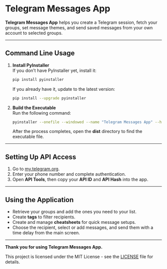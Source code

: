 # Telegram Messages App

**Telegram Messages App** helps you create a Telegram session, fetch your groups, set message themes, and send saved messages from your own account to selected groups.

---

## Command Line Usage

1. **Install PyInstaller**  
   If you don’t have PyInstaller yet, install it:
   ```bash
   pip install pyinstaller
   ```
   If you already have it, update to the latest version:
   ```bash
   pip install --upgrade pyinstaller
   ```

2. **Build the Executable**  
   Run the following command:
   ```bash
   pyinstaller --onefile --windowed --name "Telegram Messages App" --hidden-import Tcl --hidden-import Tk main.py
   ```
   After the process completes, open the **dist** directory to find the executable file.

---

## Setting Up API Access

1. Go to [my.telegram.org](https://my.telegram.org).  
2. Enter your phone number and complete authentication.  
3. Open **API Tools**, then copy your **API ID** and **API Hash** into the app.

---

## Using the Application

- Retrieve your groups and add the ones you need to your list.  
- Create **tags** to filter recipients.  
- Create and manage **cheatsheets** for quick message setups.  
- Choose the recipient, select or add messages, and send them with a time delay from the main screen.

---

**Thank you for using Telegram Messages App.**

This project is licensed under the MIT License - see the [LICENSE](License) file for details.

